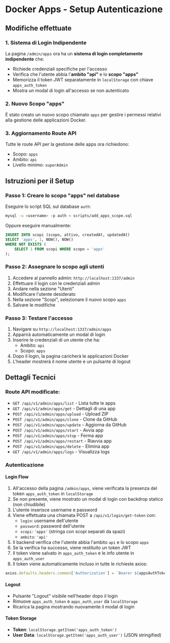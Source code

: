 # Docker Apps - Setup Autenticazione

## Modifiche effettuate

### 1. Sistema di Login Indipendente
La pagina `/admin/apps` ora ha un **sistema di login completamente indipendente** che:
- Richiede credenziali specifiche per l'accesso
- Verifica che l'utente abbia l'**ambito "api"** e lo **scopo "apps"**
- Memorizza il token JWT separatamente in `localStorage` con chiave `apps_auth_token`
- Mostra un modal di login all'accesso se non autenticato

### 2. Nuovo Scopo "apps"
È stato creato un nuovo scopo chiamato `apps` per gestire i permessi relativi alla gestione delle applicazioni Docker.

### 3. Aggiornamento Route API
Tutte le route API per la gestione delle apps ora richiedono:
- Scopo: `apps`
- Ambito: `api`
- Livello minimo: `superAdmin`

## Istruzioni per il Setup

### Passo 1: Creare lo scopo "apps" nel database

Eseguire lo script SQL sul database `auth`:

```bash
mysql -u <username> -p auth < scripts/add_apps_scope.sql
```

Oppure eseguire manualmente:

```sql
INSERT INTO scopi (scopo, attivo, createdAt, updatedAt)
SELECT 'apps', 1, NOW(), NOW()
WHERE NOT EXISTS (
    SELECT 1 FROM scopi WHERE scopo = 'apps'
);
```

### Passo 2: Assegnare lo scopo agli utenti

1. Accedere al pannello admin: `http://localhost:1337/admin`
2. Effettuare il login con le credenziali admin
3. Andare nella sezione "Utenti"
4. Modificare l'utente desiderato
5. Nella sezione "Scopi", selezionare il nuovo scopo `apps`
6. Salvare le modifiche

### Passo 3: Testare l'accesso

1. Navigare su `http://localhost:1337/admin/apps`
2. Apparirà automaticamente un modal di login
3. Inserire le credenziali di un utente che ha:
   - Ambito: `api`
   - Scopo: `apps`
4. Dopo il login, la pagina caricherà le applicazioni Docker
5. L'header mostrerà il nome utente e un pulsante di logout

## Dettagli Tecnici

### Route API modificate:
- `GET /api/v1/admin/apps/list` - Lista tutte le apps
- `GET /api/v1/admin/apps/get` - Dettagli di una app
- `POST /api/v1/admin/apps/upload` - Upload ZIP
- `POST /api/v1/admin/apps/clone` - Clone da GitHub
- `POST /api/v1/admin/apps/update` - Aggiorna da GitHub
- `POST /api/v1/admin/apps/start` - Avvia app
- `POST /api/v1/admin/apps/stop` - Ferma app
- `POST /api/v1/admin/apps/restart` - Riavvia app
- `POST /api/v1/admin/apps/delete` - Elimina app
- `GET /api/v1/admin/apps/logs` - Visualizza logs

### Autenticazione

#### Login Flow
1. All'accesso della pagina `/admin/apps`, viene verificata la presenza del token `apps_auth_token` in `localStorage`
2. Se non presente, viene mostrato un modal di login con backdrop statico (non chiudibile)
3. L'utente inserisce username e password
4. Viene effettuata una chiamata POST a `/api/v1/login/get-token` con:
   - `login`: username dell'utente
   - `password`: password dell'utente
   - `scopi`: `'apps'` (stringa con scopi separati da spazi)
   - `ambito`: `'api'`
5. Il backend verifica che l'utente abbia l'ambito `api` e lo scopo `apps`
6. Se la verifica ha successo, viene restituito un token JWT
7. Il token viene salvato in `apps_auth_token` e le info utente in `apps_auth_user`
8. Il token viene automaticamente incluso in tutte le richieste axios:

```javascript
axios.defaults.headers.common['Authorization'] = `Bearer ${appsAuthToken}`;
```

#### Logout
- Pulsante "Logout" visibile nell'header dopo il login
- Rimuove `apps_auth_token` e `apps_auth_user` da `localStorage`
- Ricarica la pagina mostrando nuovamente il modal di login

#### Token Storage
- **Token**: `localStorage.getItem('apps_auth_token')`
- **User Data**: `localStorage.getItem('apps_auth_user')` (JSON stringified)
